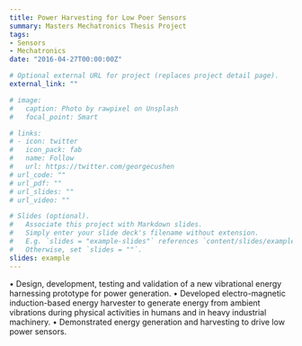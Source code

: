 ```yaml
---
title: Power Harvesting for Low Poer Sensors
summary: Masters Mechatronics Thesis Project
tags:
- Sensors
- Mechatronics
date: "2016-04-27T00:00:00Z"

# Optional external URL for project (replaces project detail page).
external_link: ""

# image:
#   caption: Photo by rawpixel on Unsplash
#   focal_point: Smart

# links:
# - icon: twitter
#   icon_pack: fab
#   name: Follow
#   url: https://twitter.com/georgecushen
# url_code: ""
# url_pdf: ""
# url_slides: ""
# url_video: ""

# Slides (optional).
#   Associate this project with Markdown slides.
#   Simply enter your slide deck's filename without extension.
#   E.g. `slides = "example-slides"` references `content/slides/example-slides.md`.
#   Otherwise, set `slides = ""`.
slides: example
---
```


• Design, development, testing and validation of a new vibrational energy harnessing prototype for power generation.
• Developed electro-magnetic induction-based energy harvester to generate energy from ambient vibrations during
physical activities in humans and in heavy industrial machinery.
• Demonstrated energy generation and harvesting to drive low power sensors.

